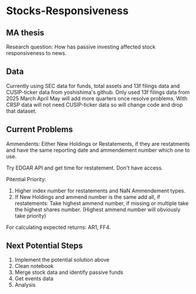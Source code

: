 # Stocks-Responsiveness
## MA thesis
Research question: How has passive investing affected stock responsiveness to news.

## Data
Currently using SEC data for funds, total assets and 13f filings data and CUSIP-ticker data from yoshishima's github. Only used 13f filings data from 2025 March April May will add more quarters once resolve problems. With CRSP data will not need CUSIP-ticker data so will change code and drop that dataset.

## Current Problems
Ammendents: Either New Holdings or Restatements, if they are restatments and have the same reporting date and ammendement number which one to use.

Try EDGAR API and get time for restatement. Don't have access.

Pitential Priority: 
1. Higher index number for restatements and NaN Ammendement types.
2. If New Holdings and ammend number is the same add all, if restatements: Take highest ammend number, if missing or multiple take the highest shares number. (Highest ammend number will obviously take priority)

For calculating expected returns: AR1, FF4.

## Next Potential Steps
1. Implement the potential solution above
2. Clean notebook
3. Merge stock data and identify passive funds
4. Get events data 
5. Analysis